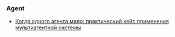 ### Agent
- [Когда одного агента мало: практический кейс применения мультиагентной системы](https://habr.com/ru/companies/redmadrobot/articles/957300/)
